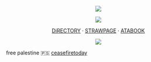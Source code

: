 <p align="center">
<img src="https://files.catbox.moe/c4dqyb.png"ex=6633d46c&is=663282ec&hm=259337d346199d87776791ec170801a253cbf972ed40197a8dbf089102076007&=&format=webp&quality=lossless">

<p align="center">
<img src="https://files.catbox.moe/csgvab.png">

<p align="center"

[DiRECTORY](https://rentry.co/boying) ‧ [STRAWPAGE](https://narasito.straw.page) ‧ [ATABOOK](https://narancia.atabook.org/)
</p>

<p align="center">
<img src="https://files.catbox.moe/x3gxdz.png"ex=6633d474&is=663282f4&hm=7dc4c702d5a0b40cffca6f3cc9e7bb18406df5cabf5c3eb1c7e3e2160ea89669&=&format=webp&quality=lossless">

free palestine 🇵🇸
[ceasefiretoday](https://ceasefiretoday.com/)
